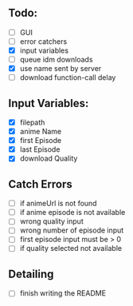 ## Todo:
* [ ] GUI
* [ ] error catchers
* [x] input variables
* [ ] queue idm downloads
* [x] use name sent by server
* [ ] download function-call delay

## Input Variables:
* [x] filepath
* [x] anime Name
* [x] first Episode
* [x] last Episode
* [x] download Quality

## Catch Errors
* [ ] if animeUrl is not found
* [ ] if anime episode is not available
* [ ] wrong  quality input
* [ ] wrong number of episode input
* [ ] first episode input must be > 0
* [ ] if quality selected not available

## Detailing
* [ ] finish writing the README